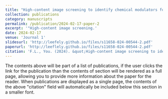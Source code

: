 ```yaml
---
title: "High-content image screening to identify chemical modulators for peroxisome and ferroptosis"
collection: publications
category: manuscripts
permalink: /publication/2024-02-17-paper-2
excerpt: '"High-content image screening.'
date: 2024-02-17
venue: 'Journal 1'
slidesurl: 'http://leefely.github.io/files/s11658-024-00544-2.pdf'
paperurl: 'http://leeflely.github.io/files/s11658-024-00544-2.pdf'
citation: 'F.L., You. (2024). &quot;High-content image screening to identify chemical modulators for peroxisome and ferroptosis; <i>Journal 1</i>. 1(1).'
---
```


The contents above will be part of a list of publications, if the user clicks the link for the publication than the contents of section will be rendered as a full page, allowing you to provide more information about the paper for the reader. When publications are displayed as a single page, the contents of the above "citation" field will automatically be included below this section in a smaller font.
